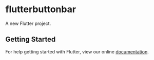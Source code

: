 # flutterbuttonbar

A new Flutter project.

## Getting Started

For help getting started with Flutter, view our online
[documentation](https://flutter.io/).

